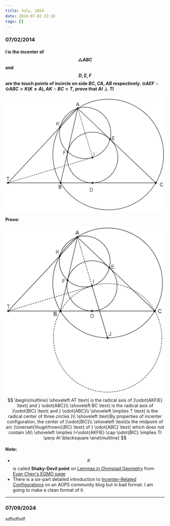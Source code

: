 ```yaml
---
title: July, 2024
date: 2024-07-02 22:18
tags: []
---
```


### 07/02/2014

#### $I$ is the incenter of $$\triangle{ABC}$$ and $$D,E,F$$ are the touch points of incircle on side $BC, CA, AB$ respectively. $\odot{AEF} \cap \odot{ABC}=K (K \ne A), AK \cap BC=T$, prove that $AI \perp TI$

![image-20240702223330509](/assets/images/2024/image-20240702223330509.png)

**Prove:**

![image-20240702224842918](/assets/images/2024/image-20240702224442783.png)
$$
\begin{multline}
\shoveleft AT \text{ is the radical axis of }\odot{AKFIE} \text{ and } \odot{ABC}\\
\shoveleft BC \text{ is the radical axis of }\odot{BIC} \text{ and } \odot{ABC}\\
\shoveleft \implies T \text{ is the radical center of three circles }\\
\shoveleft \text{By properties of incenter configuration, the center of }\odot{BIC}\\
\shoveleft \text{is the midpoint of arc }\overset{\huge\frown}{BC} \text{ of } \odot{ABC} \text{ which does not contain }A\\
\shoveleft \implies I=\odot{AKFIE} \cap \odot{BIC} \implies TI \perp AI \blacksquare
\end{multline}
$$

#### Note:

- $$K$$ is called **Shaky-Devil point** on [Lemmas in Olympiad Geometry](https://www.awesomemath.org/product/lemmas-in-olympiad-geometry/) from [Evan Chen's EGMO page](https://web.evanchen.cc/geombook.html)
- There is a six-part detailed introduction to [Incenter-Related Configurations](https://artofproblemsolving.com/community/c776104h1953548) on an AOPS community blog but in bad format. I am going to make a clean format of it.

---

### 07/09/2024

sdfsdfsdf
